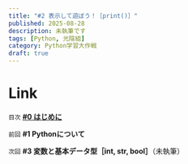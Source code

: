 ```yaml
---
title: "#2 表示して遊ぼう！［print()］"
published: 2025-08-28
description: 未執筆です
tags: [Python, 光陰組]
category: Python学習大作戦
draft: true
---
```


# Link

`目次` [**#0 はじめに**](https://atfullspeed.github.io/1mk3_blog/posts/python_00/)  
  
`前回` **#1 Pythonについて**  
  
`次回` **#3 変数と基本データ型［int, str, bool］**（未執筆）  